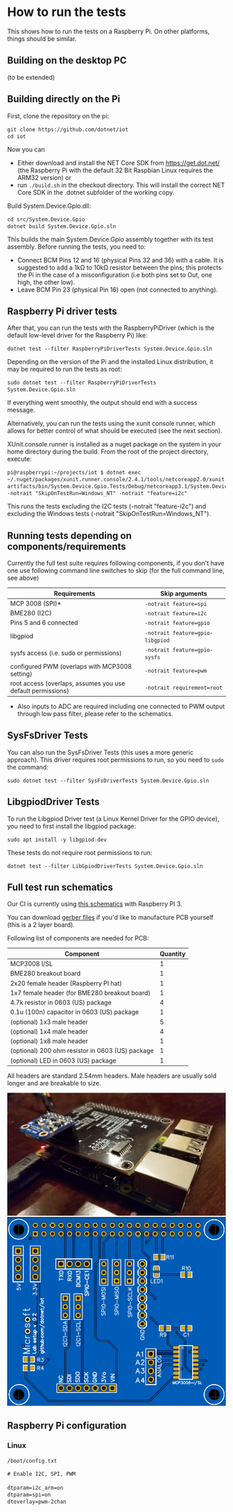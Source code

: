 # How to run the tests

This shows how to run the tests on a Raspberry Pi. On other platforms, things should be similar.

## Building on the desktop PC

(to be extended)

## Building directly on the Pi

First, clone the repository on the pi:

```shell
git clone https://github.com/dotnet/iot
cd iot
```

Now you can

- Either download and install the NET Core SDK from <https://get.dot.net/> (the Raspberry Pi with the default 32 Bit Raspbian Linux requires the ARM32 version) or
- run `./build.sh` in the checkout directory. This will install the correct NET Core SDK in the .dotnet subfolder of the working copy.

Build System.Device.Gpio.dll:

```shell
cd src/System.Device.Gpio
dotnet build System.Device.Gpio.sln
```

This builds the main System.Device.Gpio assembly together with its test assembly. Before running the tests, you need to:

- Connect BCM Pins 12 and 16 (physical Pins 32 and 36) with a cable. It is suggested to add a 1kΩ to 10kΩ resistor between the pins; this protects the Pi in the case of a misconfiguration (i.e both pins set to Out, one high, the other low).
- Leave BCM Pin 23 (physical Pin 16) open (not connected to anything).

## Raspberry Pi driver tests

After that, you can run the tests with the RaspberryPiDriver (which is the default low-level driver for the Raspberry Pi) like:

```shell
dotnet test --filter RaspberryPiDriverTests System.Device.Gpio.sln 
```

Depending on the version of the Pi and the installed Linux distribution, it may be required to run the tests as root:

```shell
sudo dotnet test --filter RaspberryPiDriverTests System.Device.Gpio.sln 
```

If everything went smoothly, the output should end with a success message.

Alternatively, you can run the tests using the xunit console runner, which allows for better control of what should be executed (see the next section).

XUnit.console.runner is installed as a nuget package on the system in your home directory during the build. From the root of the project directory, execute:

```shell
pi@raspberrypi:~/projects/iot $ dotnet exec ~/.nuget/packages/xunit.runner.console/2.4.1/tools/netcoreapp2.0/xunit.console.dll artifacts/bin/System.Device.Gpio.Tests/Debug/netcoreapp3.1/System.Device.Gpio.Tests.dll -notrait "SkipOnTestRun=Windows_NT" -notrait "feature=i2c"
```

This runs the tests excluding the I2C tests (-notrait "feature-i2c") and excluding the Windows tests (-notrait "SkipOnTestRun=Windows_NT").

## Running tests depending on components/requirements

Currently the full test suite requires following components, if you don't have one use following command line switches to skip (for the full command line, see above)

| Requirements | Skip arguments |
| --- | --- |
| MCP 3008 (SPI)* | `-notrait feature=spi` |
| BME280 (I2C) | `-notrait feature=i2c` |
| Pins 5 and 6 connected | `-notrait feature=gpio` |
| libgpiod | `-notrait feature=gpio-libgpiod` |
| sysfs access (i.e. sudo or permissions) | `-notrait feature=gpio-sysfs` |
| configured PWM (overlaps with MCP3008 setting) | `-notrait feature=pwm` |
| root access (overlaps, assumes you use default permissions) | `-notrait requirement=root` |

- Also inputs to ADC are required including one connected to PWM output through low pass filter, please refer to the schematics.

## SysFsDriver Tests

You can also run the SysFsDriver Tests (this uses a more generic approach). This driver requires root permissions to run, so you need to `sudo` the command:

```shell
sudo dotnet test --filter SysFsDriverTests System.Device.Gpio.sln 
```

## LibgpiodDriver Tests

To run the Libgpiod Driver test (a Linux Kernel Driver for the GPIO device), you need to first install the libgpiod package:

```shell
sudo apt install -y libgpiod-dev
```

These tests do not require root permissions to run:

```shell
dotnet test --filter LibGpiodDriverTests System.Device.Gpio.sln 
```

## Full test run schematics

Our CI is currently using [this schematics](schematics/board-schematics.pdf) with Raspberry PI 3.

You can download [gerber files](schematics/board-gerber.zip) if you'd like to manufacture PCB yourself (this is a 2 layer board).

Following list of components are needed for PCB:

| Component | Quantity |
| --- | --- |
| MCP3008 I/SL | 1 |
| BME280 breakout board | 1 |
| 2x20 female header (Raspberry PI hat) | 1 |
| 1x7 female header (for BME280 breakout board) | 1 |
| 4.7k resistor in 0603 (US) package | 4 |
| 0.1u (100n) capacitor in 0603 (US) package | 1 |
| (optional) 1x3 male header | 5 |
| (optional) 1x4 male header | 4 |
| (optional) 1x8 male header | 1 |
| (optional) 200 ohm resistor in 0603 (US) package | 1 |
| (optional) LED in 0603 (US) package | 1 |

All headers are standard 2.54mm headers. Male headers are usually sold longer and are breakable to size.

![PCB](schematics/board-pic.jpg)
![PCB](schematics/board-pcb-picture.png)

## Raspberry Pi configuration

### Linux

`/boot/config.txt`

```text
# Enable I2C, SPI, PWM

dtparam=i2c_arm=on
dtparam=spi=on
dtoverlay=pwm-2chan
```
